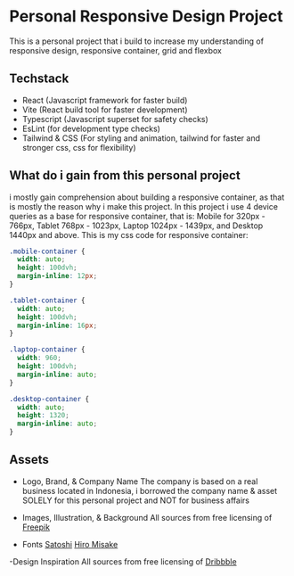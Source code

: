 # Personal Responsive Design Project

This is a personal project that i build to increase my understanding of responsive design, responsive container, grid and flexbox

## Techstack

- React (Javascript framework for faster build)
- Vite (React build tool for faster development)
- Typescript (Javascript superset for safety checks)
- EsLint (for development type checks)
- Tailwind & CSS (For styling and animation, tailwind for faster and stronger css, css for flexibility)

## What do i gain from this personal project

i mostly gain comprehension about building a responsive container, as that is mostly the reason why i make this project. In this project i use 4 device queries as a base for responsive container, that is: Mobile for 320px - 766px, Tablet 768px - 1023px, Laptop 1024px - 1439px, and Desktop 1440px and above. This is my css code for responsive container:

```css
.mobile-container {
  width: auto;
  height: 100dvh;
  margin-inline: 12px;
}

.tablet-container {
  width: auto;
  height: 100dvh;
  margin-inline: 16px;
}

.laptop-container {
  width: 960;
  height: 100dvh;
  margin-inline: auto;
}

.desktop-container {
  width: auto;
  height: 1320;
  margin-inline: auto;
}
```

## Assets

- Logo, Brand, & Company Name
  The company is based on a real business located in Indonesia, i borrowed the company name & asset SOLELY for this personal project and NOT for business affairs

- Images, Illustration, & Background
  All sources from free licensing of [Freepik](https://www.freepik.com/)

- Fonts
  [Satoshi](https://befonts.com/satoshi-font-family.html#google_vignette)
  [Hiro Misake](https://www.dafont.com/hiro-misake.font)

-Design Inspiration
All sources from free licensing of [Dribbble](https://dribbble.com/)
